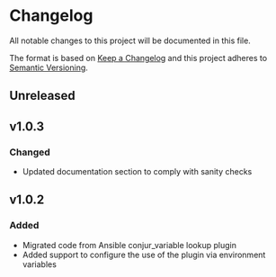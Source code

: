 # Changelog
All notable changes to this project will be documented in this file.

The format is based on [Keep a Changelog](http://keepachangelog.com/en/1.0.0/)
and this project adheres to [Semantic Versioning](http://semver.org/spec/v2.0.0.html).

## Unreleased

## v1.0.3
### Changed
- Updated documentation section to comply with sanity checks

## v1.0.2
### Added
- Migrated code from Ansible conjur_variable lookup plugin
- Added support to configure the use of the plugin via environment variables
